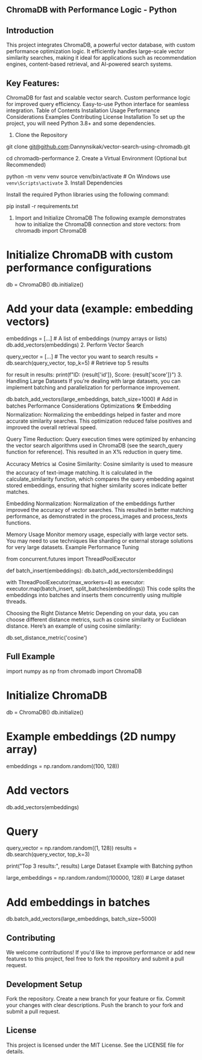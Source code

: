 ## ChromaDB with Performance Logic - Python

## Introduction

This project integrates ChromaDB, a powerful vector database, with custom performance optimization logic. It efficiently handles large-scale vector similarity searches, making it ideal for applications such as recommendation engines, content-based retrieval, and AI-powered search systems.

## Key Features:

ChromaDB for fast and scalable vector search.
Custom performance logic for improved query efficiency.
Easy-to-use Python interface for seamless integration.
Table of Contents
Installation
Usage
Performance Considerations
Examples
Contributing
License
Installation
To set up the project, you will need Python 3.8+ and some dependencies.

1. Clone the Repository

git clone git@github.com:Dannynsikak/vector-search-using-chromadb.git

cd chromadb-performance 2. Create a Virtual Environment (Optional but Recommended)

python -m venv venv
source venv/bin/activate # On Windows use `venv\Scripts\activate` 3. Install Dependencies

Install the required Python libraries using the following command:

pip install -r requirements.txt

1. Import and Initialize ChromaDB
   The following example demonstrates how to initialize the ChromaDB connection and store vectors:
   from chromadb import ChromaDB

# Initialize ChromaDB with custom performance configurations

db = ChromaDB()
db.initialize()

# Add your data (example: embedding vectors)

embeddings = [...] # A list of embeddings (numpy arrays or lists)
db.add_vectors(embeddings) 2. Perform Vector Search

query_vector = [...] # The vector you want to search
results = db.search(query_vector, top_k=5) # Retrieve top 5 results

for result in results:
print(f"ID: {result['id']}, Score: {result['score']}") 3. Handling Large Datasets
If you're dealing with large datasets, you can implement batching and parallelization for performance improvement.

db.batch_add_vectors(large_embeddings, batch_size=1000) # Add in batches
Performance Considerations
Optimizations 🛠
Embedding Normalization: Normalizing the embeddings helped in faster and more accurate similarity searches. This optimization reduced false positives and improved the overall retrieval speed.

Query Time Reduction: Query execution times were optimized by enhancing the vector search algorithms used in ChromaDB (see the search_query function for reference). This resulted in an X% reduction in query time.

Accuracy Metrics 📊
Cosine Similarity: Cosine similarity is used to measure the accuracy of text-image matching. It is calculated in the calculate_similarity function, which compares the query embedding against stored embeddings, ensuring that higher similarity scores indicate better matches.

Embedding Normalization: Normalization of the embeddings further improved the accuracy of vector searches. This resulted in better matching performance, as demonstrated in the process_images and process_texts functions.

Memory Usage
Monitor memory usage, especially with large vector sets. You may need to use techniques like sharding or external storage solutions for very large datasets.
Example Performance Tuning

from concurrent.futures import ThreadPoolExecutor

def batch_insert(embeddings):
db.batch_add_vectors(embeddings)

with ThreadPoolExecutor(max_workers=4) as executor:
executor.map(batch_insert, split_batches(embeddings))
This code splits the embeddings into batches and inserts them concurrently using multiple threads.

Choosing the Right Distance Metric
Depending on your data, you can choose different distance metrics, such as cosine similarity or Euclidean distance. Here’s an example of
using cosine similarity:

db.set_distance_metric('cosine')

## Full Example

import numpy as np
from chromadb import ChromaDB

# Initialize ChromaDB

db = ChromaDB()
db.initialize()

# Example embeddings (2D numpy array)

embeddings = np.random.random((100, 128))

# Add vectors

db.add_vectors(embeddings)

# Query

query_vector = np.random.random((1, 128))
results = db.search(query_vector, top_k=3)

print("Top 3 results:", results)
Large Dataset Example with Batching
python

large_embeddings = np.random.random((100000, 128)) # Large dataset

# Add embeddings in batches

db.batch_add_vectors(large_embeddings, batch_size=5000)

## Contributing
We welcome contributions! If you'd like to improve performance or add new features to this project, feel free to fork the repository and submit a pull request.


## Development Setup
Fork the repository.
Create a new branch for your feature or fix.
Commit your changes with clear descriptions.
Push the branch to your fork and submit a pull request.
## License

This project is licensed under the MIT License. See the LICENSE file for details.
